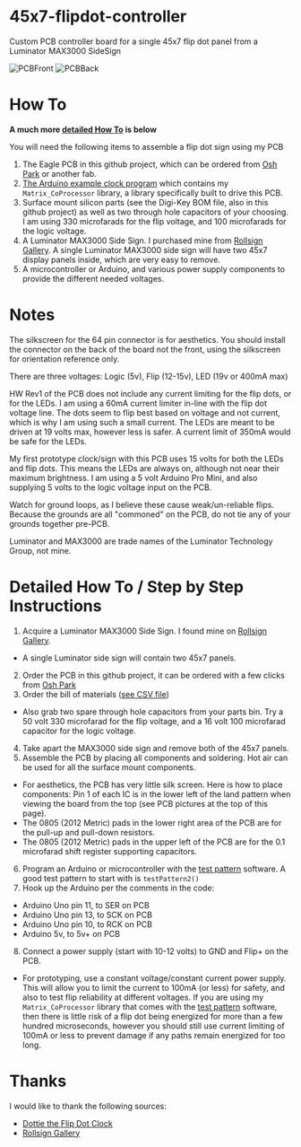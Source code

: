 # 45x7-flipdot-controller
Custom PCB controller board for a single 45x7 flip dot panel from a Luminator MAX3000 SideSign

![PCBFront](https://644db4de3505c40a0444-327723bce298e3ff5813fb42baeefbaa.ssl.cf1.rackcdn.com/efcd5a3d5b252e8c72fecd9c762bc942.png) ![PCBBack](https://644db4de3505c40a0444-327723bce298e3ff5813fb42baeefbaa.ssl.cf1.rackcdn.com/0564cc1702dee4a132bf6b567288d8c7.png)

# How To

**A much more [detailed How To](#detailed) is below**

You will need the following items to assemble a flip dot sign using my PCB

1. The Eagle PCB in this github project, which can be ordered from [Osh Park](https://oshpark.com/shared_projects/JROcn5LK) or another fab.
2. [The Arduino example clock program](https://github.com/hshutan/FlipDotDisplay_Clock1_SWv1) which contains my `Matrix_CoProcessor` library, a library specifically built to drive this PCB.
3. Surface mount silicon parts (see the Digi-Key BOM file, also in this github project) as well as two through hole capacitors of your choosing. I am using 330 microfarads for the flip voltage, and 100 microfarads for the logic voltage.
4. A Luminator MAX3000 Side Sign. I purchased mine from [Rollsign Gallery](http://rollsigngallery.com/). A single Luminator MAX3000 side sign will have two 45x7 display panels inside, which are very easy to remove.
5. A microcontroller or Arduino, and various power supply components to provide the different needed voltages.
 

# Notes
The silkscreen for the 64 pin connector is for aesthetics. You should install the connector on the back of the board not the front, using the silkscreen for orientation reference only.

There are three voltages: Logic (5v), Flip (12-15v), LED (19v or 400mA max)

HW Rev1 of the PCB does not include any current limiting for the flip dots, or for the LEDs. I am using a 60mA current limiter in-line with the flip dot voltage line. The dots seem to flip best based on voltage and not current, which is why I am using such a small current. The LEDs are meant to be driven at 19 volts max, however less is safer. A current limit of 350mA would be safe for the LEDs.

My first prototype clock/sign with this PCB uses 15 volts for both the LEDs and flip dots. This means the LEDs are always on, although not near their maximum brightness. I am using a 5 volt Arduino Pro Mini, and also supplying 5 volts to the logic voltage input on the PCB.

Watch for ground loops, as I believe these cause weak/un-reliable flips. Because the grounds are all "commoned" on the PCB, do not tie any of your grounds together pre-PCB.

Luminator and MAX3000 are trade names of the Luminator Technology Group, not mine.

<a name="detailed"></a>
# Detailed How To / Step by Step Instructions
1. Acquire a Luminator MAX3000 Side Sign. I found mine on [Rollsign Gallery](http://rollsigngallery.com/).
  - A single Luminator side sign will contain two 45x7 panels.
2. Order the PCB in this github project, it can be ordered with a few clicks from [Osh Park](https://oshpark.com/shared_projects/JROcn5LK)
3. Order the bill of materials ([see CSV file](https://github.com/hshutan/45x7-flipdot-controller/blob/master/FlipDotBOM.csv))
  - Also grab two spare through hole capacitors from your parts bin. Try a 50 volt 330 microfarad for the flip voltage, and a 16 volt 100 microfarad capacitor for the logic voltage.
4. Take apart the MAX3000 side sign and remove both of the 45x7 panels.
5. Assemble the PCB by placing all components and soldering. Hot air can be used for all the surface mount components.
  - For aesthetics, the PCB has very little silk screen. Here is how to place components: Pin 1 of each IC is in the lower left of the land pattern when viewing the board from the top (see PCB pictures at the top of this page).
  - The 0805 (2012 Metric) pads in the lower right area of the PCB are for the pull-up and pull-down resistors.
  - The 0805 (2012 Metric) pads in the upper left of the PCB are for the 0.1 microfarad shift register supporting capacitors.
6. Program an Arduino or microcontroller with the [test pattern](https://github.com/hshutan/FlipDotDisplay_TestPatterns_SWv1) software. A good test pattern to start with is `testPattern2()`
7. Hook up the Arduino per the comments in the code:
  - Arduino Uno pin 11, to SER on PCB
  - Arduino Uno pin 13, to SCK on PCB
  - Arduino Uno pin 10, to RCK on PCB
  - Arduino 5v, to 5v+ on PCB
8. Connect a power supply (start with 10-12 volts) to GND and Flip+ on the PCB.
  - For prototyping, use a constant voltage/constant current power supply. This will allow you to limit the current to 100mA (or less) for safety, and also to test flip reliability at different voltages. If you are using my `Matrix_CoProcessor` library that comes with the [test pattern](https://github.com/hshutan/FlipDotDisplay_TestPatterns_SWv1) software, then there is little risk of a flip dot being energized for more than a few hundred microseconds, however you should still use current limiting of 100mA or less to prevent damage if any paths remain energized for too long.

# Thanks
I would like to thank the following sources:
- [Dottie the Flip Dot Clock](http://dhenshaw.com/Art/Dottie/start.html)
- [Rollsign Gallery](http://rollsigngallery.com/)
